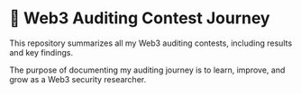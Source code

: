 # 🚀 Web3 Auditing Contest Journey

This repository summarizes all my Web3 auditing contests, including results and key findings.

The purpose of documenting my auditing journey is to learn, improve, and grow as a Web3 security researcher.
